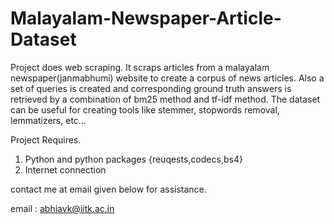 # Malayalam-Newspaper-Article-Dataset
Project does web scraping. It scraps articles from a malayalam newspaper(janmabhumi) website to create a corpus of news articles. Also a set of queries is created and corresponding ground truth answers is retrieved by a combination of bm25 method and tf-idf method. The dataset can be useful for creating tools like stemmer, stopwords removal, lemmatizers, etc...

Project Requires.

1. Python and python packages {reuqests,codecs,bs4}
2. Internet connection

contact me at email given below for assistance.

email : abhiavk@iitk.ac.in
